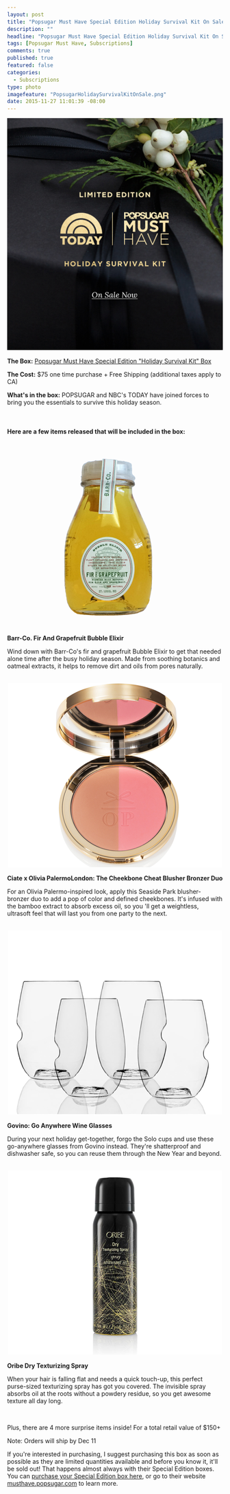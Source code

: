 ```yaml
---
layout: post
title: "Popsugar Must Have Special Edition Holiday Survival Kit On Sale Now!"
description: ""
headline: "Popsugar Must Have Special Edition Holiday Survival Kit On Sale Now!"
tags: [Popsugar Must Have, Subscriptions]
comments: true
published: true
featured: false
categories: 
  - Subscriptions
type: photo
imagefeature: "PopsugarHolidaySurvivalKitOnSale.png"
date: 2015-11-27 11:01:39 -08:00
---
```


<center><a href="https://musthave.popsugar.com/p/monthly-subscription?utm_source=link&utm_medium=confirmation-page&utm_campaign=referral&utm_content=u:16301514" target="_blank">
<img src="/images/PopsugarHolidaySurvivalKitOnSale.png" border="0" style="border:none;max-width:100%;" alt="Popsugar Must Have Special Edition Holiday Survival Kit!" />
</a></center>

<p><b>The Box:</b> <a href="https://musthave.popsugar.com/p/monthly-subscription?utm_source=link&utm_medium=confirmation-page&utm_campaign=referral&utm_content=u:16301514" target="_blank">Popsugar Must Have Special Edition "Holiday Survival Kit" Box</a></p>
<p><b>The Cost:</b> $75 one time purchase + Free Shipping (additional taxes apply to CA)</p>
<p><b>What's in the box:</b> POPSUGAR and NBC's TODAY have joined forces to bring you the essentials to survive this holiday season.</p>
<br>

<H4>Here are a few items released that will be included in the box:</H4>

<center><a href="https://musthave.popsugar.com/p/monthly-subscription?utm_source=link&utm_medium=confirmation-page&utm_campaign=referral&utm_content=u:16301514" target="_blank">
<img src="/images/PopsugarHolidaySurvivalKitBarrCo.png" border="0" style="border:none;max-width:100%;" alt="Barr-Co. Fir And Grapefruit Bubble Elixir" />
</a></center>

<p><b>Barr-Co. Fir And Grapefruit Bubble Elixir</b></p>

<p>Wind down with Barr-Co's fir and grapefruit Bubble Elixir to get that needed alone time after the busy holiday season. Made from soothing botanics and oatmeal extracts, it helps to remove dirt and oils from pores naturally.</p>

<br>

<center><a href="https://musthave.popsugar.com/p/monthly-subscription?utm_source=link&utm_medium=confirmation-page&utm_campaign=referral&utm_content=u:16301514" target="_blank">
<img src="/images/PopsugarHolidaySurvivalKitCiate.png" border="0" style="border:none;max-width:100%;" alt="Ciate x Olivia PalermoLondon: The Cheekbone Cheat Blusher Bronzer Duo" />
</a></center>

<p><b>Ciate x Olivia PalermoLondon: The Cheekbone Cheat Blusher Bronzer Duo</b></p>

<p>For an Olivia Palermo-inspired look, apply this Seaside Park blusher-bronzer duo to add a pop of color and defined cheekbones. It's infused with the bamboo extract to absorb excess oil, so you 'll get a weightless, ultrasoft feel that will last you from one party to the next.</p>

<br>

<center><a href="https://musthave.popsugar.com/p/monthly-subscription?utm_source=link&utm_medium=confirmation-page&utm_campaign=referral&utm_content=u:16301514" target="_blank">
<img src="/images/PopsugarHolidaySurvivalKitGovino.png" border="0" style="border:none;max-width:100%;" alt="Govino: Go Anywhere Wine Glasses" />
</a></center>

<p><b>Govino: Go Anywhere Wine Glasses</b></p>

<p>During your next holiday get-together, forgo the Solo cups and use these go-anywhere glasses from Govino instead. They're shatterproof and dishwasher safe, so you can reuse them through the New Year and beyond.</p>

<br>

<center><a href="https://musthave.popsugar.com/p/monthly-subscription?utm_source=link&utm_medium=confirmation-page&utm_campaign=referral&utm_content=u:16301514" target="_blank">
<img src="/images/PopsugarHolidaySurvivalKitOribe.png" border="0" style="border:none;max-width:100%;" alt="Oribe Dry Texturizing Spray" />
</a></center>

<p><b>Oribe Dry Texturizing Spray</b></p>

<p>When your hair is falling flat and needs a quick touch-up, this perfect purse-sized texturizing spray has got you covered. The invisible spray absorbs oil at the roots without a powdery residue, so you get awesome texture all day long.</p>

<br>

<p>Plus, there are 4 more surprise items inside! For a total retail value of $150+</p>

<p>Note: Orders will ship by Dec 11</p>

<p>If you're interested in purchasing, I suggest purchasing this box as soon as possible as they are limited quantities available and before you know it, it'll be sold out! That happens almost always with their Special Edition boxes. You can <a href="https://musthave.popsugar.com/p/monthly-subscription?utm_source=link&utm_medium=confirmation-page&utm_campaign=referral&utm_content=u:16301514" target="_blank">purchase your Special Edition box here</a>, or go to their website <a href="https://musthave.popsugar.com/p/monthly-subscription?utm_source=link&utm_medium=confirmation-page&utm_campaign=referral&utm_content=u:16301514" target="_blank">musthave.popsugar.com</a> to learn more.</p>
